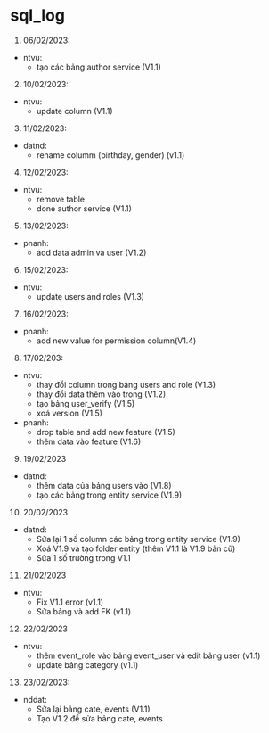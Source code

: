 # sql_log
1. 06/02/2023:
* ntvu:
    - tạo các bảng author service (V1.1)
2. 10/02/2023:
* ntvu:
    - update column (V1.1)
3. 11/02/2023:
* datnd:
    - rename columm (birthday, gender) (v1.1)
4. 12/02/2023:
* ntvu:
    - remove table 
    - done author service (V1.1)
5. 13/02/2023:
* pnanh:
    - add data admin và user (V1.2)
6. 15/02/2023:
* ntvu:
    - update users and roles (V1.3)
7. 16/02/2023:
* pnanh:
    - add new value for permission column(V1.4)
8. 17/02/203:
* ntvu:
    - thay đổi column trong bảng users and role (V1.3)
    - thay đổi data thêm vào trong (V1.2)
    - tạo bảng user_verify (V1.5)
    - xoá version (V1.5)
* pnanh:
    - drop table and add new feature (V1.5)
    - thêm data vào feature (V1.6)
9. 19/02/2023
* datnd:
    - thêm data của bảng users vào (V1.8)
    - tạo các bảng trong entity service (V1.9)
10. 20/02/2023
* datnd:
    - Sửa lại 1 số column các bảng trong entity service (V1.9)
    - Xoá V1.9 và tạo folder entity (thêm V1.1 là V1.9 bản cũ)
    - Sửa 1 số trường trong V1.1
11. 21/02/2023
* ntvu:
    - Fix V1.1 error  (v1.1)
    - Sửa bảng và add FK (v1.1)
12. 22/02/2023
* ntvu:
    - thêm event_role vào bảng event_user và edit bảng user (v1.1)
    - update bảng category (v1.1)
13. 23/02/2023:
* nddat:
    - Sửa lại bảng cate, events (V1.1)
    - Tạo V1.2 để sửa bảng cate, events 
